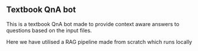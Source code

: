 ## Textbook QnA bot 

This is a textbook QnA bot made to provide context aware answers to questions based on the input files. 

Here we have utilised a RAG pipeline made from scratch which runs locally
